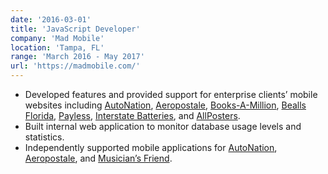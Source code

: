 ```yaml
---
date: '2016-03-01'
title: 'JavaScript Developer'
company: 'Mad Mobile'
location: 'Tampa, FL'
range: 'March 2016 - May 2017'
url: 'https://madmobile.com/'
---
```


- Developed features and provided support for enterprise clients’ mobile websites including [AutoNation](https://www.autonation.com), [Aeropostale](https://www.aeropostale.com), [Books-A-Million](https://www.booksamillion.com/), [Bealls Florida](https://www.beallsflorida.com/), [Payless](https://www.payless.com), [Interstate Batteries](https://www.interstatebatteries.com), and [AllPosters](https://www.allposters.com).
- Built internal web application to monitor database usage levels and statistics.
- Independently supported mobile applications for [AutoNation](https://www.autonation.com), [Aeropostale](https://www.aeropostale.com), and [Musician’s Friend](https://www.musiciansfriend.com).
